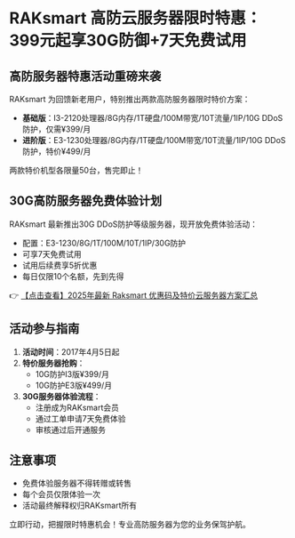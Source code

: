 # RAKsmart 高防云服务器限时特惠：399元起享30G防御+7天免费试用

## 高防服务器特惠活动重磅来袭

RAKsmart 为回馈新老用户，特别推出两款高防服务器限时特价方案：

- **基础版**：I3-2120处理器/8G内存/1T硬盘/100M带宽/10T流量/1IP/10G DDoS防护，仅需¥399/月
- **进阶版**：E3-1230处理器/8G内存/1T硬盘/100M带宽/10T流量/1IP/10G DDoS防护，特价¥499/月

两款特价机型各限量50台，售完即止！

## 30G高防服务器免费体验计划

RAKsmart 最新推出30G DDoS防护等级服务器，现开放免费体验活动：

- 配置：E3-1230/8G/1T/100M/10T/1IP/30G防护
- 可享7天免费试用
- 试用后续费享5折优惠
- 每日仅限10个名额，先到先得

👉 [【点击查看】2025年最新 Raksmart 优惠码及特价云服务器方案汇总](https://bit.ly/raksmart)

## 活动参与指南

1. **活动时间**：2017年4月5日起
2. **特价服务器抢购**：
   - 10G防护I3版¥399/月
   - 10G防护E3版¥499/月
3. **30G服务器体验流程**：
   - 注册成为RAKsmart会员
   - 通过工单申请7天免费体验
   - 审核通过后开通服务

## 注意事项

- 免费体验服务器不得转赠或转售
- 每个会员仅限体验一次
- 活动最终解释权归RAKsmart所有

立即行动，把握限时特惠机会！专业高防服务器为您的业务保驾护航。